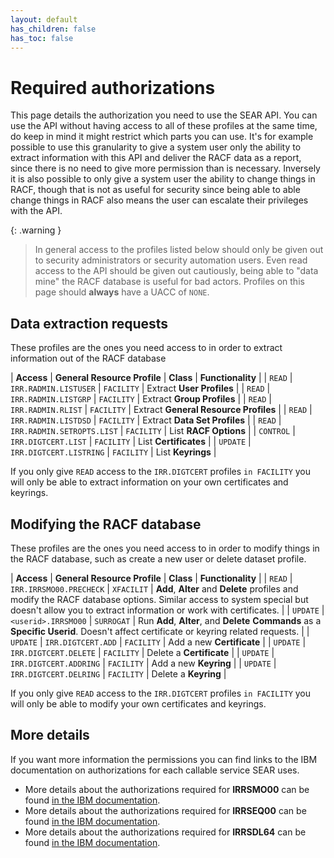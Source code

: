 ```yaml
---
layout: default
has_children: false
has_toc: false
---
```


# Required authorizations

This page details the authorization you need to use the SEAR API. You can use the API without having access to all of these profiles at the same time, do keep in mind it might restrict which parts you can use. It's for example possible to use this granularity to give a system user only the ability to extract information with this API and deliver the RACF data as a report, since there is no need to give more permission than is necessary. Inversely it is also possible to only give a system user the ability to change things in RACF, though that is not as useful for security since being able to able change things in RACF also means the user can escalate their privileges with the API.

{: .warning }

> In general access to the profiles listed below should only be given out to security administrators or security automation users. Even read access to the API should be given out cautiously, being able to "data mine" the RACF database is useful for bad actors. Profiles on this page should **always** have a UACC of `NONE`.

## Data extraction requests

These profiles are the ones you need access to in order to extract information out of the RACF database

| **Access** | **General Resource Profile** | **Class** | **Functionality** |
| `READ` | `IRR.RADMIN.LISTUSER` | `FACILITY` | Extract **User Profiles** |
| `READ` | `IRR.RADMIN.LISTGRP` | `FACILITY` | Extract **Group Profiles** |
| `READ` | `IRR.RADMIN.RLIST` | `FACILITY` | Extract **General Resource Profiles** |
| `READ` | `IRR.RADMIN.LISTDSD` | `FACILITY` | Extract **Data Set Profiles** |
| `READ` | `IRR.RADMIN.SETROPTS.LIST` | `FACILITY` | List **RACF Options** |
| `CONTROL` | `IRR.DIGTCERT.LIST` | `FACILITY` | List **Certificates** |
| `UPDATE` | `IRR.DIGTCERT.LISTRING` | `FACILITY` | List **Keyrings** |

If you only give `READ` access to the `IRR.DIGTCERT` profiles `in FACILITY` you will only be able to extract information on your own certificates and keyrings.

## Modifying the RACF database

These profiles are the ones you need access to in order to modify things in the RACF database, such as create a new user or delete dataset profile.

| **Access** | **General Resource Profile** | **Class** | **Functionality** |
| `READ` | `IRR.IRRSMO00.PRECHECK` | `XFACILIT` | **Add**, **Alter** and **Delete** profiles and modify the RACF database options. Similar access to system special but doesn't allow you to extract information or work with certificates. |
| `UPDATE` | `<userid>.IRRSMO00` | `SURROGAT` | Run **Add**, **Alter**, and **Delete** **Commands** as a **Specific Userid**. Doesn't affect certificate or keyring related requests. |
| `UPDATE` | `IRR.DIGTCERT.ADD` | `FACILITY` | Add a new **Certificate** |
| `UPDATE` | `IRR.DIGTCERT.DELETE` | `FACILITY` | Delete a **Certificate** |
| `UPDATE` | `IRR.DIGTCERT.ADDRING` | `FACILITY` | Add a new **Keyring** |
| `UPDATE` | `IRR.DIGTCERT.DELRING` | `FACILITY` | Delete a **Keyring** |

If you only give `READ` access to the `IRR.DIGTCERT` profiles `in FACILITY` you will only be able to modify your own certificates and keyrings.

## More details

If you want more information the permissions you can find links to the IBM documentation on authorizations for each callable service SEAR uses.

* More details about the authorizations required for **IRRSMO00** can be found [in the IBM documentation](https://www.ibm.com/docs/en/zos/latest?topic=operations-racf-authorization).
* More details about the authorizations required for **IRRSEQ00** can be found [in the IBM documentation](https://www.ibm.com/docs/en/zos/latest?topic=api-racf-authorization).
* More details about the authorizations required for **IRRSDL64** can be found [in the IBM documentation](https://www.ibm.com/docs/en/zos/3.1.0?topic=library-racf-authorization).
